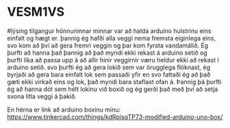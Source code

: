 # VESM1VS
#lýsing
tilgangur hönnuninnar minnar var að halda arduino hulstrinu eins einfalt og hægt er. þannig ég hafði alla veggi nema fremsta eiginlega eins, svo kom að því að gera fremri veggin og þar kom fyrsta vandamálið. Ég þurfti að hanna það þannig að það myndi ekki rekast á arduino setið og þurfti líka að passa upp á að allir hinir veggirnir væru heldur ekki að rekast í arduino setið. svo þurfti ég að gera lokið sem var örugglega flóknast, ég byrjaði að gera bara einfalt lok sem passaði yfir en svo fattaði ég að það gæti ekki virkað eins og lok, það myndi bara staflast ofan á. Þannig þá þurfti ég að hanna dót sem hélt lokinu við boxið og ég gerði það með því að setja svona litla veggi á þakið. 
 
 
 
En hérna er link að arduino boxinu mínu: https://www.tinkercad.com/things/kdRpisqTP73-modified-arduino-uno-box/
